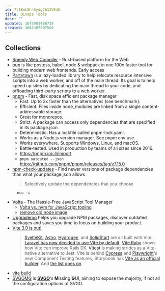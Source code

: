 ```yaml
---
id: 7lfBuLShnSydgCh1ZVEd5
title: Divops Tools
desc: ""
updated: 1679901486719
created: 1645487597560
---
```


## Collections

- [Speedy Web Compiler](https://swc.rs/) - Rust-based platform for the Web
- [bun](https://bun.sh/) is like postcss, babel, node & webpack in one 100x faster tool for building modern web frontends. Early access
- [Partytown](https://github.com/BuilderIO/partytown) is a lazy-loaded library to help relocate resource intensive scripts into a web worker, and off of the main thread. Its goal is to help speed up sites by dedicating the main thread to your code, and offloading third-party scripts to a web worker.
- [pnpm](https://github.com/pnpm/pnpm) - Fast, disk space efficient package manager
  - Fast. Up to 2x faster than the alternatives (see benchmark).
  - Efficient. Files inside node_modules are linked from a single content-addressable storage.
  - Great for monorepos.
  - Strict. A package can access only dependencies that are specified in its package.json.
  - Deterministic. Has a lockfile called pnpm-lock.yaml.
  - Works as a Node.js version manager. See pnpm env use.
  - Works everywhere. Supports Windows, Linux, and macOS.
  - Battle-tested. Used in production by teams of all sizes since 2016.
  - https://pnpm.io/cli/import
  - `pnpm outdated --json` https://github.com/pnpm/pnpm/releases/tag/v7.15.0
- [npm-check-updates](https://github.com/raineorshine/npm-check-updates) - Find newer versions of package dependencies than what your package.json allows
  > Selectively update the dependencies that you choose
  ```shell
    ncu -i
  ```
- [Volta](https://github.com/volta-cli/volta) - The Hassle-Free JavaScript Tool Manager
  - [Volta vs. nvm for JavaScript tooling](https://sirre.al/2021/02/12/volta-vs-nvm-for-managing-javascript-tooling/)
  - [remove old node image](https://github.com/volta-cli/volta/issues/855#issuecomment-713218171)
- [Upgraderoo](https://upgraderoo.janez.tech/) helps you upgrade NPM packages, discover outdated packages and saves you time to focus on building your product.
- [Vite 3.0 is out!](https://vitejs.dev/blog/announcing-vite3.html)
  > [SvelteKit](https://kit.svelte.dev/), [Astro](https://astro.build/), [Hydrogen](https://hydrogen.shopify.dev/), and [SolidStart](https://docs.solidjs.com/start) are all built with Vite. [Laravel has now decided to use Vite by default](https://laravel.com/docs/9.x/vite). [Vite Ruby](https://vite-ruby.netlify.app/) shows how Vite can improve Rails DX. [Vitest](https://vitest.dev/) is making strides as a Vite-native alternative to Jest. Vite is behind [Cypress](https://docs.cypress.io/guides/component-testing/writing-your-first-component-test) and [Playwright](https://playwright.dev/docs/test-components)'s new Component Testing features, Storybook has [Vite as an official builder](https://github.com/storybookjs/builder-vite). And [the list goes on](https://patak.dev/vite/ecosystem.html).
- [vite build](https://patak.dev/vite/build.html)
- [SVGOMG](https://jakearchibald.github.io/svgomg/) is **[SVGO](https://github.com/svg/svgo)**'s **M**issing **G**UI, aiming to expose the majority, if not all the configuration options of SVGO.
